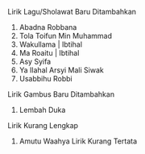 Lirik Lagu/Sholawat Baru Ditambahkan
1. Abadna Robbana
2. Tola Toifun Min Muhammad
3. Wakullama | Ibtihal
4. Ma Roaitu | Ibtihal
5. Asy Syifa
6. Ya Ilahal Arsyi Mali Siwak
7. Usabbihu Robbi

Lirik Gambus Baru Ditambahkan
1. Lembah Duka

Lirik Kurang Lengkap
1. Amutu Waahya Lirik Kurang Tertata
